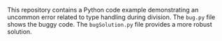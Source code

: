 This repository contains a Python code example demonstrating an uncommon error related to type handling during division. The `bug.py` file shows the buggy code. The `bugSolution.py` file provides a more robust solution.